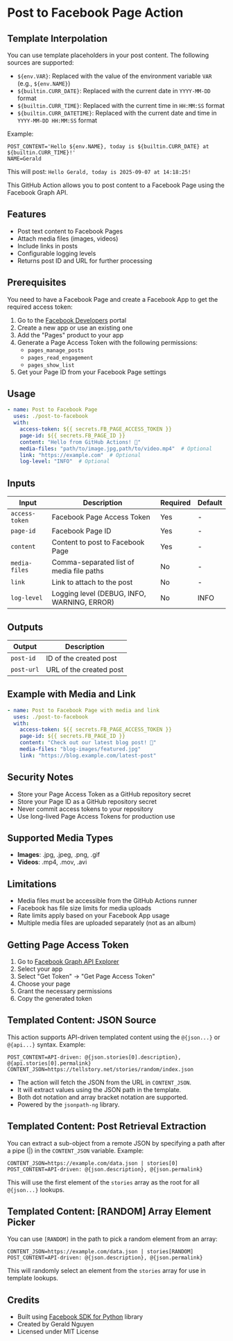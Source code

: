 # Post to Facebook Page Action

## Template Interpolation

You can use template placeholders in your post content. The following sources are supported:

- `${env.VAR}`: Replaced with the value of the environment variable `VAR` (e.g., `${env.NAME}`)
- `${builtin.CURR_DATE}`: Replaced with the current date in `YYYY-MM-DD` format
- `${builtin.CURR_TIME}`: Replaced with the current time in `HH:MM:SS` format
- `${builtin.CURR_DATETIME}`: Replaced with the current date and time in `YYYY-MM-DD HH:MM:SS` format

Example:

```env
POST_CONTENT='Hello ${env.NAME}, today is ${builtin.CURR_DATE} at ${builtin.CURR_TIME}!'
NAME=Gerald
```
This will post: `Hello Gerald, today is 2025-09-07 at 14:18:25!`

This GitHub Action allows you to post content to a Facebook Page using the Facebook Graph API.

## Features

- Post text content to Facebook Pages
- Attach media files (images, videos)
- Include links in posts
- Configurable logging levels
- Returns post ID and URL for further processing

## Prerequisites

You need to have a Facebook Page and create a Facebook App to get the required access token:

1. Go to the [Facebook Developers](https://developers.facebook.com/) portal
2. Create a new app or use an existing one
3. Add the "Pages" product to your app
4. Generate a Page Access Token with the following permissions:
   - `pages_manage_posts`
   - `pages_read_engagement`
   - `pages_show_list`
5. Get your Page ID from your Facebook Page settings

## Usage

```yaml
- name: Post to Facebook Page
  uses: ./post-to-facebook
  with:
    access-token: ${{ secrets.FB_PAGE_ACCESS_TOKEN }}
    page-id: ${{ secrets.FB_PAGE_ID }}
    content: "Hello from GitHub Actions! 🚀"
    media-files: "path/to/image.jpg,path/to/video.mp4"  # Optional
    link: "https://example.com"  # Optional
    log-level: "INFO"  # Optional
```

## Inputs

| Input | Description | Required | Default |
|-------|-------------|----------|---------|
| `access-token` | Facebook Page Access Token | Yes | - |
| `page-id` | Facebook Page ID | Yes | - |
| `content` | Content to post to Facebook Page | Yes | - |
| `media-files` | Comma-separated list of media file paths | No | - |
| `link` | Link to attach to the post | No | - |
| `log-level` | Logging level (DEBUG, INFO, WARNING, ERROR) | No | INFO |

## Outputs

| Output | Description |
|--------|-------------|
| `post-id` | ID of the created post |
| `post-url` | URL of the created post |

## Example with Media and Link

```yaml
- name: Post to Facebook Page with media and link
  uses: ./post-to-facebook
  with:
    access-token: ${{ secrets.FB_PAGE_ACCESS_TOKEN }}
    page-id: ${{ secrets.FB_PAGE_ID }}
    content: "Check out our latest blog post! 📖"
    media-files: "blog-images/featured.jpg"
    link: "https://blog.example.com/latest-post"
```

## Security Notes

- Store your Page Access Token as a GitHub repository secret
- Store your Page ID as a GitHub repository secret
- Never commit access tokens to your repository
- Use long-lived Page Access Tokens for production use

## Supported Media Types

- **Images**: .jpg, .jpeg, .png, .gif
- **Videos**: .mp4, .mov, .avi

## Limitations

- Media files must be accessible from the GitHub Actions runner
- Facebook has file size limits for media uploads
- Rate limits apply based on your Facebook App usage
- Multiple media files are uploaded separately (not as an album)

## Getting Page Access Token

1. Go to [Facebook Graph API Explorer](https://developers.facebook.com/tools/explorer/)
2. Select your app
3. Select "Get Token" → "Get Page Access Token"
4. Choose your page
5. Grant the necessary permissions
6. Copy the generated token

## Templated Content: JSON Source

This action supports API-driven templated content using the `@{json...}` or `@{api...}` syntax. Example:

```
POST_CONTENT=API-driven: @{json.stories[0].description}, @{api.stories[0].permalink}
CONTENT_JSON=https://tellstory.net/stories/random/index.json
```

- The action will fetch the JSON from the URL in `CONTENT_JSON`.
- It will extract values using the JSON path in the template.
- Both dot notation and array bracket notation are supported.
- Powered by the `jsonpath-ng` library.

## Templated Content: Post Retrieval Extraction

You can extract a sub-object from a remote JSON by specifying a path after a pipe (|) in the `CONTENT_JSON` variable. Example:

```
CONTENT_JSON=https://example.com/data.json | stories[0]
POST_CONTENT=API-driven: @{json.description}, @{json.permalink}
```
This will use the first element of the `stories` array as the root for all `@{json...}` lookups.

## Templated Content: [RANDOM] Array Element Picker

You can use `[RANDOM]` in the path to pick a random element from an array:

```
CONTENT_JSON=https://example.com/data.json | stories[RANDOM]
POST_CONTENT=API-driven: @{json.description}, @{json.permalink}
```
This will randomly select an element from the `stories` array for use in template lookups.

## Credits

- Built using [Facebook SDK for Python](https://github.com/mobolic/facebook-sdk) library
- Created by Gerald Nguyen
- Licensed under MIT License